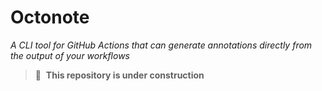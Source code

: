 <!--

Copyright 2021, Naomi Rose and contributors

Copying and distribution of this file, with or without modification, are
permitted in any medium without royalty, provided the copyright notice and
this notice are preserved. This file is offered as-is, without any warranty.

-->

# Octonote

_A CLI tool for GitHub Actions that can generate annotations directly from the
output of your workflows_

> 🚧&nbsp;&nbsp;**This repository is under construction**
